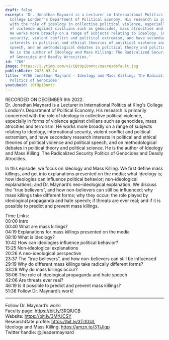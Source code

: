 ```yaml
---
draft: false
excerpt: 'Dr. Jonathan Maynard is a Lecturer in International Politics at King''s
  College London''s Department of Political Economy. His research is primarily concerned
  with the role of ideology in collective political violence, especially in forms
  of violence against civilians such as genocides, mass atrocities and terrorism.
  He works more broadly on a range of subjects relating to ideology, international
  security, violent conflict and political extremism, and have secondary research
  interests in political and ethical theories of political violence and political
  speech, and on methodological debates in political theory and political science.
  He is the author of Ideology and Mass Killing: The Radicalized Security Politics
  of Genocides and Deadly Atrocities.'
id: '760'
image: https://i.ytimg.com/vi/iQt9pi8nmtc/maxresdefault.jpg
publishDate: 2023-03-24
title: '#760 Jonathan Maynard - Ideology and Mass Killing: The Radicalized Security
  Politics of Genocides'
youtubeid: iQt9pi8nmtc
---
```

RECORDED ON DECEMBER 6th 2022.  
Dr. Jonathan Maynard is a Lecturer in International Politics at King's College London's Department of Political Economy. His research is primarily concerned with the role of ideology in collective political violence, especially in forms of violence against civilians such as genocides, mass atrocities and terrorism. He works more broadly on a range of subjects relating to ideology, international security, violent conflict and political extremism, and have secondary research interests in political and ethical theories of political violence and political speech, and on methodological debates in political theory and political science. He is the author of Ideology and Mass Killing: The Radicalized Security Politics of Genocides and Deadly Atrocities.

In this episode, we focus on Ideology and Mass Killing. We first define mass killings, and get into explanations presented on the media; what ideology is; how ideologies can influence political behavior; non-ideological explanations; and Dr. Maynard’s neo-ideological explanation. We discuss the “true believers”, and how non-believers can still be influenced; why mass killings take different forms; why they occur; the role played by ideological propaganda and hate speech; if threats are ever real; and if it is possible to predict and prevent mass killings.


Time Links:  
00:00 Intro  
00:40  What are mass killings?  
04:19  Explanations for mass killings presented on the media  
08:10  What is ideology?  
10:42  How can ideologies influence political behavior?  
15:25  Non-ideological explanations  
20:26  A neo-ideological perspective  
23:37  The “true believers”, and how non-believers can still be influenced  
29:19  Why do different mass killings take radically different forms?  
33:28  Why do mass killings occur?  
38:06  The role of ideological propaganda and hate speech  
42:06  Are threats ever real?  
46:19  Is it possible to predict and prevent mass killings?  
51:38  Follow Dr. Maynard’s work!

---

Follow Dr. Maynard’s work:  
Faculty page: https://bit.ly/3RQIUCB  
Website: https://bit.ly/3MrUCSY  
ResearchGate profile: https://bit.ly/3Ti1GUL  
Ideology and Mass Killing: https://amzn.to/3TjJlqp  
Twitter handle: @jleadermaynard
